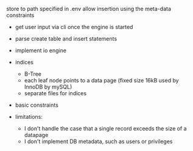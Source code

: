 store to path specified in .env
allow insertion using the meta-data constraints

-   get user input via cli once the engine is started
-   parse create table and insert statements
-   implement io engine
-   indices
    -   B-Tree
    -   each leaf node points to a data page (fixed size 16kB used by InnoDB by mySQL)
    -   separate files for indices
-   basic constraints

-   limitations:
    -   I don't handle the case that a single record exceeds the size of a datapage
    -   I don't implement DB metadata, such as users or privileges
